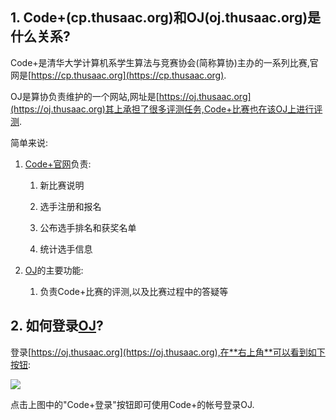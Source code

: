 
## 1. Code+(cp.thusaac.org)和OJ(oj.thusaac.org)是什么关系?

Code+是清华大学计算机系学生算法与竞赛协会(简称算协)主办的一系列比赛,官网是[https://cp.thusaac.org](https://cp.thusaac.org).

OJ是算协负责维护的一个网站,网址是[https://oj.thusaac.org](https://oj.thusaac.org)其上承担了很多评测任务,Code+比赛也在该OJ上进行评测.

简单来说:

1. [Code+官网](https://cp.thusaac.org)负责:

    1. 新比赛说明

    1. 选手注册和报名

    1. 公布选手排名和获奖名单

    1. 统计选手信息

1. [OJ](https://oj.thusaac.org)的主要功能:

    1. 负责Code+比赛的评测,以及比赛过程中的答疑等

## 2. 如何登录[OJ](https://oj.thusaac.org)?

登录[https://oj.thusaac.org](https://oj.thusaac.org),在**右上角**可以看到如下按钮:

![](/assets/images/ojlogin.png)

点击上图中的"Code+登录"按钮即可使用Code+的帐号登录OJ.
